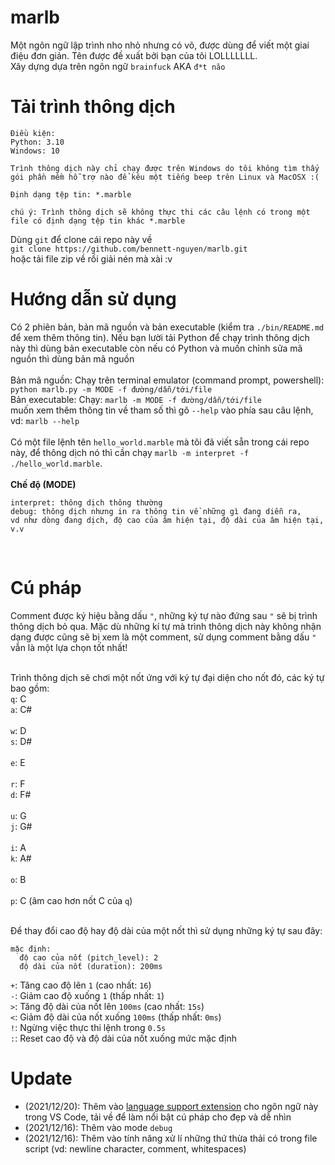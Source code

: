 # marlb
Một ngôn ngữ lập trình nho nhỏ nhưng có võ, được dùng để viết một giai điệu đơn giản. Tên được đề xuất bởi bạn của tôi LOLLLLLLL.
<br>
Xây dựng dựa trên ngôn ngữ `brainfuck` AKA `đ*t não`
<br>
# Tải trình thông dịch
```
Điều kiện:
Python: 3.10
Windows: 10

Trình thông dịch này chỉ chạy được trên Windows do tôi không tìm thấy
gói phần mềm hỗ trợ nào để kêu một tiếng beep trên Linux và MacOSX :(
```

```
Định dạng tệp tin: *.marble

chú ý: Trình thông dịch sẽ không thực thi các câu lệnh có trong một file có định dạng tệp tin khác *.marble 
```

Dùng `git` để clone cái repo này về
<br>
`git clone https://github.com/bennett-nguyen/marlb.git`
<br>
hoặc tải file zip về rồi giải nén mà xài :v

# Hướng dẫn sử dụng
Có 2 phiên bản, bản mã nguồn và bản executable (kiểm tra `./bin/README.md` để xem thêm thông tin). Nếu bạn lười tải Python để chạy trình thông dịch này
thì dùng bản executable còn nếu có Python và muốn chỉnh sửa mã nguồn thì dùng bản mã nguồn
<br>
<br>
Bản mã nguồn:
Chạy trên terminal emulator (command prompt, powershell): `python marlb.py -m MODE -f đường/dẫn/tới/file`
<br>
Bản executable: 
Chạy: `marlb -m MODE -f đường/dẫn/tới/file`
<br>
muốn xem thêm thông tin về tham số thì gõ `--help` vào phía sau câu lệnh, vd: `marlb --help`
<br>
<br>
Có một file lệnh tên `hello_world.marble` mà tôi đã viết sẵn trong cái repo này, để thông dịch nó thì cần chạy `marlb -m interpret -f ./hello_world.marble`.
<br>
<br>
**Chế độ (MODE)**
```
interpret: thông dịch thông thường
debug: thông dịch nhưng in ra thông tin về những gì đang diễn ra, 
vd như dòng đang dịch, độ cao của âm hiện tại, độ dài của âm hiện tại, v.v
```
<br>

# Cú pháp
Comment được ký hiệu bằng dấu `"`, những ký tự nào đứng sau `"` sẽ bị trình thông dịch bỏ qua. Mặc dù những kí tự mà trình thông dịch
này không nhận dạng được cũng sẽ bị xem là một comment, sử dụng comment bằng dấu `"` vẫn là một lựa chọn tốt nhất!
<br><br>

Trình thông dịch sẽ chơi một nốt ứng với ký tự đại diện cho nốt đó, các ký tự bao gồm:
<br>
`q`: C
<br>
`a`: C#
<br><br>
`w`: D
<br>
`s`: D#
<br><br>
`e`: E
<br><br>
`r`: F
<br>
`d`: F#
<br><br>
`u`: G
<br>
`j`: G#
<br><br>
`i`: A
<br>
`k`: A#
<br><br>
`o`: B
<br><br>
`p`: C (âm cao hơn nốt C của `q`)

<br>
Để thay đổi cao độ hay độ dài của một nốt thì sử dụng những ký tự sau đây:

```
mặc định:
  độ cao của nốt (pitch_level): 2
  độ dài của nốt (duration): 200ms
```

`+`: Tăng cao độ lên `1` (cao nhất: `16`)
<br>
`-`: Giảm cao độ xuống `1` (thấp nhất: `1`)
<br>
`>`: Tăng độ dài của nốt lên `100ms` (cao nhất: `15s`)
<br>
`<`: Giảm độ dài của nốt xuống `100ms` (thấp nhất: `0ms`)
<br>
`!`: Ngừng việc thực thi lệnh trong `0.5s`
<br>
`:`: Reset cao độ và độ dài của nốt xuống mức mặc định

# Update
- (2021/12/20): Thêm vào [language support extension](https://marketplace.visualstudio.com/items?itemName=bennett-nguyen.marble) cho ngôn ngữ này trong VS Code, tải về để làm nổi bật cú pháp cho đẹp và dễ nhìn
- (2021/12/16): Thêm vào mode `debug`
- (2021/12/16): Thêm vào tính năng xử lí những thứ thừa thải có trong file script (vd: newline character, comment, whitespaces)
